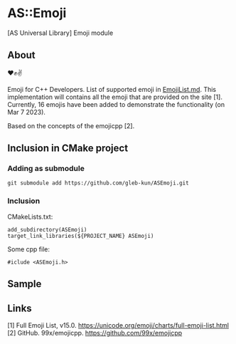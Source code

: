 # AS::Emoji
[AS Universal Library] Emoji module

## About

:heart::fist::v:

Emoji for C++ Developers.
List of supported emoji in [EmojiList.md](\EmojiList.md).
This implementation will contains all the emoji that are provided on the site [1].
Currently, 16 emojis have been added to demonstrate the functionality (on Mar 7 2023).

Based on the concepts of the emojicpp [2].

## Inclusion in CMake project

### Adding as submodule

    git submodule add https://github.com/gleb-kun/ASEmoji.git
    
### Inclusion

CMakeLists.txt:

    add_subdirectory(ASEmoji)
    target_link_libraries(${PROJECT_NAME} ASEmoji)

Some cpp file:
    
    #iclude <ASEmoji.h>
    
## Sample
 
 
## Links
 
 [1] Full Emoji List, v15.0. https://unicode.org/emoji/charts/full-emoji-list.html <br />
 [2] GitHub. 99x/emojicpp. https://github.com/99x/emojicpp
 
